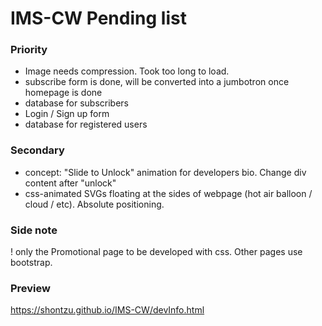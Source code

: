 # IMS-CW Pending list
### Priority
- Image needs compression. Took too long to load.
- subscribe form is done, will be converted into a jumbotron once homepage is done
- database for subscribers 
- Login / Sign up form
- database for registered users

### Secondary
- concept: "Slide to Unlock" animation for developers bio. Change div content after "unlock"
- css-animated SVGs floating at the sides of webpage (hot air balloon / cloud / etc). Absolute positioning.

### Side note
! only the Promotional page to be developed with css. Other pages use bootstrap.

### Preview
https://shontzu.github.io/IMS-CW/devInfo.html
